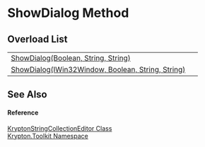 # ShowDialog Method


## Overload List
<table>
<tr>
<td><a href="362b788c-d5e1-1c20-f618-7cd8c1562dcc.md">ShowDialog(Boolean, String, String)</a></td>
<td> </td></tr>
<tr>
<td><a href="b6d7d2fc-5c0a-ec6b-31c1-e143a853864b.md">ShowDialog(IWin32Window, Boolean, String, String)</a></td>
<td> </td></tr>
</table>

## See Also


#### Reference
<a href="72d0cdb4-79ae-22ab-ae9e-7fa05cedbcf4.md">KryptonStringCollectionEditor Class</a>  
<a href="79d2eac2-21f4-54ff-7552-b20c33c30600.md">Krypton.Toolkit Namespace</a>  
